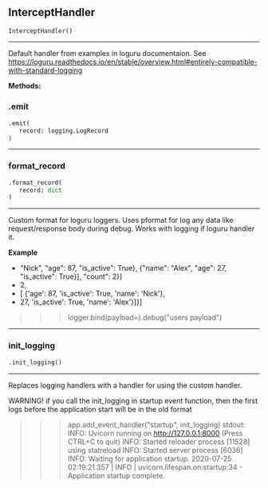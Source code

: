 #


## InterceptHandler
```python 
InterceptHandler()
```


---
Default handler from examples in loguru documentaion.
See https://loguru.readthedocs.io/en/stable/overview.html#entirely-compatible-with-standard-logging


**Methods:**


### .emit
```python
.emit(
   record: logging.LogRecord
)
```


----


### format_record
```python
.format_record(
   record: dict
)
```

---
Custom format for loguru loggers.
Uses pformat for log any data like request/response body during debug.
Works with logging if loguru handler it.

**Example**

* "Nick", "age": 87, "is_active": True}, {"name": "Alex", "age": 27, "is_active": True}], "count": 2}]
* 2,
* [   {'age': 87, 'is_active': True, 'name': 'Nick'},
* 27, 'is_active': True, 'name': 'Alex'}]}]
>>> logger.bind(payload=).debug("users payload")

----


### init_logging
```python
.init_logging()
```

---
Replaces logging handlers with a handler for using the custom handler.

WARNING!
if you call the init_logging in startup event function,
then the first logs before the application start will be in the old format
>>> app.add_event_handler("startup", init_logging)
stdout:
INFO:     Uvicorn running on http://127.0.0.1:8000 (Press CTRL+C to quit)
INFO:     Started reloader process [11528] using statreload
INFO:     Started server process [6036]
INFO:     Waiting for application startup.
2020-07-25 02:19:21.357 | INFO     | uvicorn.lifespan.on:startup:34 - Application startup complete.

